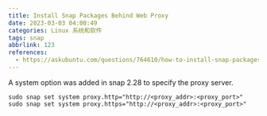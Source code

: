 ```yaml
---
title: Install Snap Packages Behind Web Proxy
date: 2023-03-03 04:00:49
categories: Linux 系统和软件
tags: snap
abbrlink: 123
references:
  - https://askubuntu.com/questions/764610/how-to-install-snap-packages-behind-web-proxy
---
```

A system option was added in snap 2.28 to specify the proxy server.

```
sudo snap set system proxy.http="http://<proxy_addr>:<proxy_port>"
sudo snap set system proxy.https="http://<proxy_addr>:<proxy_port>"
```
